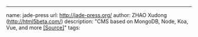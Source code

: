 ---
name: jade-press
url: http://jade-press.org/
author: ZHAO Xudong (http://html5beta.com/)
description: "CMS based on MongoDB, Node, Koa, Vue, and more [[Source]](https://github.com/jade-press/jade-press)"
tags: